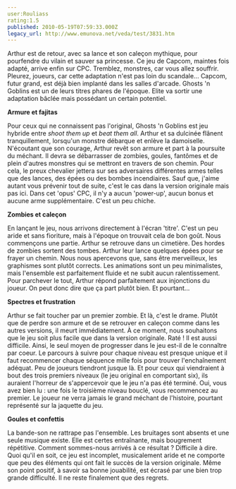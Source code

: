 ```yaml
---
user:Rouliass
rating:1.5
published: 2010-05-19T07:59:33.000Z
legacy_url: http://www.emunova.net/veda/test/3831.htm
---
```

Arthur est de retour, avec sa lance et son caleçon mythique, pour pourfendre du vilain et sauver sa princesse. Ce jeu de Capcom, maintes fois adapté, arrive enfin sur CPC. Tremblez, monstres, car vous allez souffrir. Pleurez, joueurs, car cette adaptation n'est pas loin du scandale... Capcom, futur grand, est déjà bien implanté dans les salles d'arcade. Ghosts 'n Goblins est un de leurs titres phares de l'époque. Elite va sortir une adaptation bâclée mais possédant un certain potentiel.  

  

**Armure et fajitas**  

  

Pour ceux qui ne connaissent pas l'original, Ghosts 'n Goblins est jeu hybride entre _shoot them up_ et _beat them all_. Arthur et sa dulcinée flânent tranquillement, lorsqu'un monstre débarque et enlève la damoiselle. N'écoutant que son courage, Arthur revêt son armure et part à la poursuite du méchant. Il devra se débarrasser de zombies, goules, fantômes et de plein d'autres monstres qui se mettront en travers de son chemin. Pour cela, le preux chevalier jettera sur ses adversaires différentes armes telles que des lances, des épées ou des bombes incendiaires. Sauf que, j'aime autant vous prévenir tout de suite, c'est le cas dans la version originale mais pas ici. Dans cet 'opus' CPC, il n'y a aucun 'power-up', aucun bonus et aucune arme supplémentaire. C'est un peu chiche.  

  

**Zombies et caleçon**  

  

En lançant le jeu, nous arrivons directement à l'écran 'titre'. C'est un peu aride et sans fioriture, mais à l'époque on trouvait cela de bon goût. Nous commençons une partie. Arthur se retrouve dans un cimetière. Des hordes de zombies sortent des tombes. Arthur leur lance quelques épées pour se frayer un chemin. Nous nous apercevons que, sans être merveilleux, les graphismes sont plutôt corrects. Les animations sont un peu minimalistes, mais l'ensemble est parfaitement fluide et ne subit aucun ralentissement. Pour parchever le tout, Arthur répond parfaitement aux injonctions du joueur. On peut donc dire que ça part plutôt bien. Et pourtant...  

  

**Spectres et frustration**  

  

Arthur se fait toucher par un premier zombie. Et là, c'est le drame. Plutôt que de perdre son armure et de se retrouver en caleçon comme dans les autres versions, il meurt immédiatement. À ce moment, nous souhaitons que le jeu soit plus facile que dans la version originale. Raté ! Il est aussi difficile. Ainsi, le seul moyen de progresser dans le jeu est-il de le connaître par coeur. Le parcours à suivre pour chaque niveau est presque unique et il faut recommencer chaque séquence mille fois pour trouver l'enchaînement adéquat. Peu de joueurs tiendront jusque là. Et pour ceux qui viendraient à bout des trois premiers niveaux (le jeu original en comportant six), ils auraient l'horreur de s'appercevoir que le jeu n'a pas été terminé. Oui, vous avez bien lu : une fois le troisième niveau bouclé, vous recommencez au premier. Le joueur ne verra jamais le grand méchant de l'histoire, pourtant représenté sur la jaquette du jeu.  

  

**Goules et confettis**  

  

La bande-son ne rattrape pas l'ensemble. Les bruitages sont absents et une seule musique existe. Elle est certes entraînante, mais bougrement répétitive. Comment sommes-nous arrivés à ce résultat ? Difficile à dire. Quoi qu'il en soit, ce jeu est incomplet, musicalement aride et ne comporte que peu des éléments qui ont fait le succès de la version originale. Même son point positif, à savoir sa bonne jouabilité, est écrasé par une bien trop grande difficulté. Il ne reste finalement que des regrets.